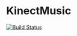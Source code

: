 # KinectMusic

[![Build Status](http://batonrouge.remote.mylingoapp.com:5364/buildStatus/icon?job=TestProjectBuild)](http://172.16.1.12:5364/job/TestProjectBuild/)